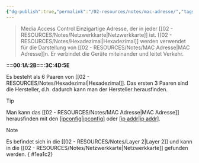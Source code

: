 ```yaml
---
{"dg-publish":true,"permalink":"/02-resources/notes/mac-adresse/","tags":["netzwerk"],"noteIcon":"","updated":"2024-07-17T15:58:36.000+02:00"}
---
```


> Media Access Control
> Einzigartige Adresse, der in jeder [[02 - RESOURCES/Notes/Netzwerkkarte\|Netzwerkkarte]] ist.
> [[02 - RESOURCES/Notes/Hexadezimal\|Hexadezimal]] werden verwendet für die Darstellung von [[02 - RESOURCES/Notes/MAC Adresse\|MAC Adresse]]n.
> Er verbindet die Geräte miteinander und leitet Verkehr.


**==00:1A:2B==:3C:4D:5E**

Es besteht als 6 Paaren von [[02 - RESOURCES/Notes/Hexadezimal\|Hexadezimal]].
Das ersten 3 Paaren sind die Hersteller, d.h. dadurch kann man der Hersteller herausfinden.

>[!tip] 
>Man kann das [[02 - RESOURCES/Notes/MAC Adresse\|MAC Adresse]] herausfinden mit den  [[ipconfig\|ipconfig]](Windows) oder [[ip addr\|ip addr]](Linux).

>[!note] 
>Es befindet sich in die [[02 - RESOURCES/Notes/Layer 2\|Layer 2]] und kann in die [[02 - RESOURCES/Notes/Netzwerkkarte\|Netzwerkkarte]] gefunden werden.
{ #1ea1c2}

